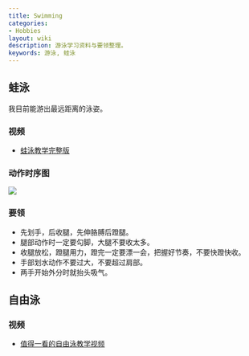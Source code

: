 ```yaml
---
title: Swimming
categories:
- Hobbies
layout: wiki
description: 游泳学习资料与要领整理。
keywords: 游泳, 蛙泳
---
```


## 蛙泳

我目前能游出最远距离的泳姿。

### 视频

* [蛙泳教学完整版](http://v.youku.com/v_show/id_XMjgwOTA4OTI0.html?from=s1.8-1-1.2)

### 动作时序图

![](/images/wiki/breaststroke.png)

### 要领

* 先划手，后收腿，先伸胳膊后蹬腿。
* 腿部动作时一定要勾脚，大腿不要收太多。
* 收腿放松，蹬腿用力，蹬完一定要漂一会，把握好节奏，不要快蹬快收。
* 手部划水动作不要过大，不要超过肩部。
* 两手开始外分时就抬头吸气。

## 自由泳

### 视频

* [值得一看的自由泳教学视频](http://v.youku.com/v_show/id_XNzIxMTkwOTY0.html?beta&from=s1.8-1-2.999&f=18195375&sf=10102&spm=0.0.0.0.lMFhS6)
